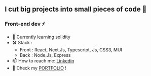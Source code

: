 ## I cut big projects into small pieces of code 👋
### Front-end dev ⚡

- 🌱 Currently learning solidity
- 🛠️ Stack : 
  - Front : React, Next.Js, Typescript, Js, CSS3, MUI
  - Back : Node.Js, Express
- 📫 How to reach me: [Linkedin](https://www.linkedin.com/in/hachgeoffrey/)
- 🔫 Check my [PORTFOLIO](https://www.geoffreyhach.fr/) !

<!--
**geoffreyhach/geoffreyhach** is a ✨ _special_ ✨ repository because its `README.md` (this file) appears on your GitHub profile.

Here are some ideas to get you started:

- 🔭 I’m currently working on ...
- 🌱 I’m currently learning ...
- 👯 I’m looking to collaborate on ...
- 🤔 I’m looking for help with ...
- 💬 Ask me about ...
- 📫 How to reach me: ...
- 😄 Pronouns: ...
- ⚡ Fun fact: ...
-->
